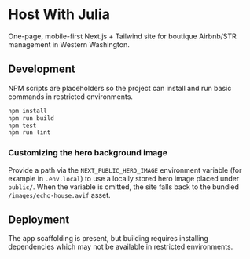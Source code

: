 # Host With Julia

One-page, mobile-first Next.js + Tailwind site for boutique Airbnb/STR management in Western Washington.

## Development

NPM scripts are placeholders so the project can install and run basic commands in restricted environments.

```bash
npm install
npm run build
npm test
npm run lint
```

### Customizing the hero background image

Provide a path via the `NEXT_PUBLIC_HERO_IMAGE` environment variable (for example in `.env.local`) to use a locally stored hero
image placed under `public/`. When the variable is omitted, the site falls back to the bundled `/images/echo-house.avif` asset.

## Deployment

The app scaffolding is present, but building requires installing dependencies which may not be available in restricted environments.

